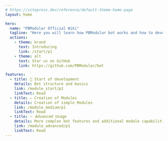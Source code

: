 ```yaml
---
# https://vitepress.dev/reference/default-theme-home-page
layout: home

hero:
  name: "PBModular Official Wiki"
  tagline: "Here you will learn how PBModular bot works and how to develop"
  actions:
    - theme: brand
      text: Introducing
      link: /start/p1
    - theme: alt
      text: Star us on GitHub
      link: https://github.com/PBModular/bot

features:
  - title: 📲 Start of development
    details: Bot structure and basics
    link: /module_start/p1
    linkText: Read
  - title: ✏️ Creation of Modules
    details: Creation of simple Modules
    link: /module_medium/p1
    linkText: Read
  - title: ✨ Advanced Usage
    details: More complex bot features and additional module capabilities.
    link: /module_advanced/p1
    linkText: Read
---
```

